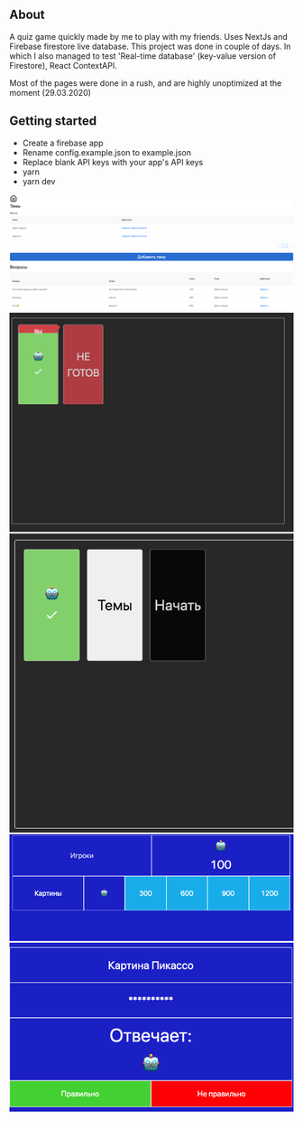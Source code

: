 ## About

A quiz game quickly made by me to play with my friends. Uses NextJs and Firebase firestore live database. This project was done in couple of days. In which I also managed to test 'Real-time database' (key-value version of Firestore), React ContextAPI.

Most of the pages were done in a rush, and are highly unoptimized at the moment (29.03.2020)

## Getting started

- Create a firebase app
- Rename config.example.json to example.json
- Replace blank API keys with your app's API keys
- yarn
- yarn dev


![](/readme/1.png)
![](/readme/2.png)
![](/readme/3.png)
![](/readme/4.png)
![](/readme/5.png)
